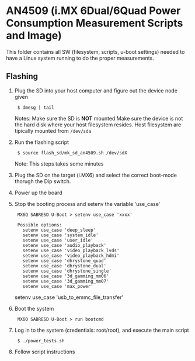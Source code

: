 AN4509 (i.MX 6Dual/6Quad Power Consumption Measurement Scripts and Image)
======

This folder contains all SW (filesystem, scripts, u-boot settings) needed to 
have a Linux system running to do the proper measurements.

Flashing
--------

1. Plug the SD into your host computer and figure out the device node given
    
        $ dmesg | tail
   
   Notes: 
    Make sure the SD is **NOT** mounted
    Make sure the device is not the hard disk where your host filesystem
    resides. Host filesystem are tipically mounted from `/dev/sda`


1. Run the flashing script

        $ source flash_sd/mk_sd_an4509.sh /dev/sdX

   Note:
    This steps takes some minutes

1. Plug the SD on the target (i.MX6) and select the correct boot-mode thorugh 
   the Dip switch.

1. Power up the board

1. Stop the booting process and setenv the variable 'use_case'
  
        MX6Q SABRESD U-Boot > setenv use_case 'xxxx'
     
        Possible options:
          setenv use_case 'deep_sleep'
          setenv use_case 'system_idle'
          setenv use_case 'user_idle'
          setenv use_case 'audio_playback'
          setenv use_case 'video_playback_lvds'
          setenv use_case 'video_playback_hdmi'
          setenv use_case 'dhrystone_quad'
          setenv use_case 'dhrystone_dual'
          setenv use_case 'dhrystone_single'
          setenv use_case '3d_gamming_mm06'
          setenv use_case '3d_gamming_mm07'
          setenv use_case 'max_power'
      setenv use_case 'usb_to_emmc_file_transfer'
 
 
1. Boot the system
 
        MX6Q SABRESD U-Boot > run bootcmd
 
1. Log in to the system (credentials: root/root), and execute the main script
  
        $ ./power_tests.sh
 
1. Follow script instructions
